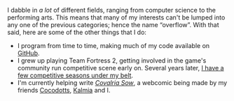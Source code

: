 I dabble in _a lot_ of different fields, ranging from computer science to the performing arts. This means that many of my interests can't be lumped into any one of the previous categories; hence the name “overflow”. With that said, here are some of the other things that I do:

- I program from time to time, making much of my code available on [GitHub](https://github.com/PersonMeetup).
- I grew up playing Team Fortress 2, getting involved in the game's community run competitive scene early on. Several years later, [I have a few competitive seasons under my belt](/portfolio/competitive/).
- I'm currently helping write [_Covalria Sow_](https://twitter.com/COVALRIASOW), a webcomic being made by my friends [Cocodotts](https://twitter.com/cocodotts), [Kalmia](https://twitter.com/kvlmiv) and I.
